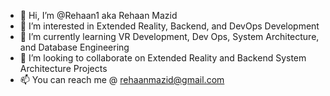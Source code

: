 - 👋 Hi, I’m @Rehaan1 aka Rehaan Mazid
- 👀 I’m interested in Extended Reality, Backend, and DevOps Development
- 🌱 I’m currently learning VR Development, Dev Ops, System Architecture, and Database Engineering
- 💞️ I’m looking to collaborate on Extended Reality and Backend System Architecture Projects
- 📫 You can reach me @ rehaanmazid@gmail.com

<!---
Rehaan1/Rehaan1 is a ✨ special ✨ repository because its `README.md` (this file) appears on your GitHub profile.
You can click the Preview link to take a look at your changes.
--->
